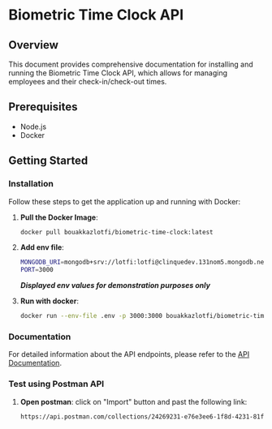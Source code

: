 # Biometric Time Clock API

## Overview

This document provides comprehensive documentation for installing and running the Biometric Time Clock API, which allows for managing employees and their check-in/check-out times.

## Prerequisites

- Node.js
- Docker

## Getting Started

### Installation

Follow these steps to get the application up and running with Docker:

1. **Pull the Docker Image**:

   ```sh
   docker pull bouakkazlotfi/biometric-time-clock:latest

   ```

2. **Add env file**:

   ```sh
   MONGODB_URI=mongodb+srv://lotfi:lotfi@clinquedev.131nom5.mongodb.net/
   PORT=3000
   ```

   **_Displayed env values for demonstration purposes only_**

3. **Run with docker**:
   ```sh
   docker run --env-file .env -p 3000:3000 bouakkazlotfi/biometric-time-clock:latest
   ```

### Documentation

For detailed information about the API endpoints, please refer to the [API Documentation](api.md).

### Test using Postman API

1. **Open postman**: click on "Import" button and past the following link:

   ```sh
   https://api.postman.com/collections/24269231-e76e3ee6-1f8d-4231-81f2-ecb5e2506488?access_key=PMAT-01HE02NKFQPSR6C3KPHZJHAJ7R
   ```
